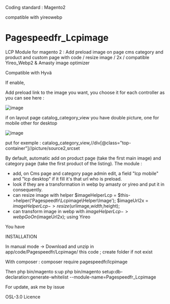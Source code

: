 Coding standard : Magento2 

compatible with yireowebp

# Pagespeedfr_Lcpimage
LCP Module for magento 2 : Add preload image on page cms category and product and custom page with code / resize image / 2x / compatible Yireo_Webp2 &amp; Amasty image optimizer

Compatible with Hyvä

If enable,

Add preload link to the image you want, you choose it for each controller as you can see here :

![image](https://github.com/user-attachments/assets/acaf39aa-06fa-43d5-a849-d903c17e217d)


if on layout page catalog_category_view you have double picture, one for mobile other for desktop

![image](https://github.com/user-attachments/assets/a3c46414-5f5f-46f2-a743-e1b2331a8570)

put for exemple : catalog_category_view,//div[@class="top-container"]//picture/source2,srcset 


By default, automatic add <link rel="preload" as="image" fetchpriority="high" href="https://mysite.fr/media/catalog/product/cache/e71e4160766cc34e6ee58774081aa4a0/6/7/67cb2cdc00022.webp"> on product page (take the first main image) and category page (take the first product of the listing).
The module  :
- add, on Cms page and category page admin edit, a field "lcp mobile" and "lcp desktop" if it fill it's that url who is preload.
- look if they are a transformation in webp by amasty or yireo and put it in consequently.
- can resize image with helper $imageHelperLcp = $this->helper('Pagespeedfr\Lcpimage\Helper\Image');  $imageUrl2x = $imageHelperLcp->resize($urlimage,$width,$height);
- can transform image in webp with $imageHelperLcp->webpGoOn($imageUrl2x); using Yireo

You have 

INSTALLATION

In manual mode -> Download and unzip in app/code/Pagespeedfr/Lcpimage/ this code ; create folder if not exist

With composer : composer require pagespeedfr/lcpimage

Then 
php bin/magento s:up
php bin/magento setup:db-declaration:generate-whitelist --module-name=Pagespeedfr_Lcpimage

For update, ask me by issue

OSL-3.0 Licence
    
